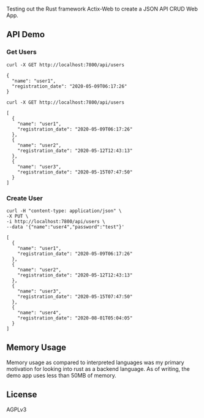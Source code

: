 Testing out the Rust framework Actix-Web to create a JSON API CRUD Web App.

## API Demo

### Get Users

```
curl -X GET http://localhost:7800/api/users
```

```
{
  "name": "user1",
  "registration_date": "2020-05-09T06:17:26"
}
```

```
curl -X GET http://localhost:7800/api/users
```

```
[
  {
    "name": "user1",
    "registration_date": "2020-05-09T06:17:26"
  },
  {
    "name": "user2",
    "registration_date": "2020-05-12T12:43:13"
  },
  {
    "name": "user3",
    "registration_date": "2020-05-15T07:47:50"
  }
]
```

### Create User

```
curl -H "content-type: application/json" \
-X PUT \
-i http://localhost:7800/api/users \
--data '{"name":"user4","password":"test"}'
```

```
[
  {
    "name": "user1",
    "registration_date": "2020-05-09T06:17:26"
  },
  {
    "name": "user2",
    "registration_date": "2020-05-12T12:43:13"
  },
  {
    "name": "user3",
    "registration_date": "2020-05-15T07:47:50"
  },
  {
    "name": "user4",
    "registration_date": "2020-08-01T05:04:05"
  }
]
```

## Memory Usage

Memory usage as compared to interpreted languages was my primary motivation for looking into rust as a backend language. As of writing, the demo app uses less than 50MB of memory.

## License

AGPLv3

